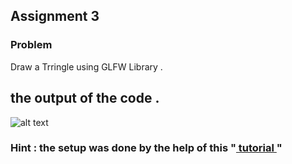 ## Assignment 3
### Problem
Draw a Trringle using GLFW Library .
## the output of the code .
![alt text](https://i.imgur.com/zBWaKUA.jpg "My Output")
### Hint : the setup was done by the help of this "[ tutorial ](https://www.youtube.com/watch?v=k9LDF016_1A&feature=youtu.be&fbclid=IwAR30aIgV3TAp4mKuRrFw_PlRCOl7CvsfcCccLP_bqVaXPXPO54MeUC59J_E)"

